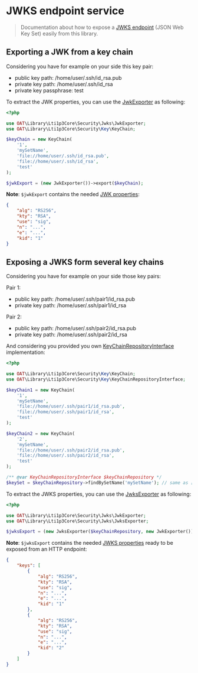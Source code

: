 # JWKS endpoint service

> Documentation about how to expose a [JWKS endpoint](https://auth0.com/docs/tokens/concepts/jwks) (JSON Web Key Set) easily from this library.

## Exporting a JWK from a key chain

Considering you have for example on your side this key pair:
- public key path: /home/user/.ssh/id_rsa.pub
- private key path: /home/user/.ssh/id_rsa
- private key passphrase: test

To extract the JWK properties, you can use the [JwkExporter](../../src/Security/Jwks/JwkExporter.php) as following:

```php
<?php

use OAT\Library\Lti1p3Core\Security\Jwks\JwkExporter;
use OAT\Library\Lti1p3Core\Security\Key\KeyChain;

$keyChain = new KeyChain(
    '1',
    'mySetName',
    'file://home/user/.ssh/id_rsa.pub',
    'file://home/user/.ssh/id_rsa',
    'test'
);

$jwkExport = (new JwkExporter())->export($keyChain);
```

**Note**: `$jwkExport` contains the needed [JWK properties](https://auth0.com/docs/tokens/references/jwks-properties):

```json
{
    "alg": "RS256",
    "kty": "RSA",
    "use": "sig",
    "n": "...",
    "e": "...",
    "kid": "1"
}
```

## Exposing a JWKS form several key chains

Considering you have for example on your side those key pairs:

Pair 1:
- public key path: /home/user/.ssh/pair1/id_rsa.pub
- private key path: /home/user/.ssh/pair1/id_rsa

Pair 2:
- public key path: /home/user/.ssh/pair2/id_rsa.pub
- private key path: /home/user/.ssh/pair2/id_rsa

And considering you provided you own [KeyChainRepositoryInterface](../../src/Security/Key/KeyChainRepositoryInterface.php) implementation:

```php
<?php

use OAT\Library\Lti1p3Core\Security\Key\KeyChain;
use OAT\Library\Lti1p3Core\Security\Key\KeyChainRepositoryInterface;

$keyChain1 = new KeyChain(
    '1',
    'mySetName',
    'file://home/user/.ssh/pair1/id_rsa.pub',
    'file://home/user/.ssh/pair1/id_rsa',
    'test'
);

$keyChain2 = new KeyChain(
    '2',
    'mySetName',
    'file://home/user/.ssh/pair2/id_rsa.pub',
    'file://home/user/.ssh/pair2/id_rsa',
    'test'
);

/** @var KeyChainRepositoryInterface $keyChainRepository */
$keySet = $keyChainRepository->findBySetName('mySetName'); // same as [$keyChain1, $keyChain2]
```

To extract the JWKS properties, you can use the [JwksExporter](../../src/Security/Jwks/JwksExporter.php) as following:

```php
<?php

use OAT\Library\Lti1p3Core\Security\Jwks\JwkExporter;
use OAT\Library\Lti1p3Core\Security\Jwks\JwksExporter;

$jwksExport = (new JwksExporter($keyChainRepository, new JwkExporter()))->export('mySetName');
```

**Note**: `$jwksExport` contains the needed [JWKS properties](https://auth0.com/docs/tokens/references/jwks-properties) ready to be exposed from an HTTP endpoint:

```json
{
    "keys": [
        {
            "alg": "RS256",
            "kty": "RSA",
            "use": "sig",
            "n": "...",
            "e": "...",
            "kid": "1"
        },
        {
            "alg": "RS256",
            "kty": "RSA",
            "use": "sig",
            "n": "...",
            "e": "...",
            "kid": "2"
        }
    ]
}
```